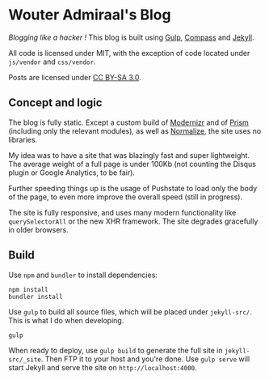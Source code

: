 # Wouter Admiraal's Blog

*Blogging like a hacker !* This blog is built using [Gulp](http://gulpjs.com/), [Compass](http://compass-style.org/) and [Jekyll](http://jekyllrb.com/).

All code is licensed under MIT, with the exception of code located under `js/vendor` and `css/vendor`.

Posts are licensed under [CC BY-SA 3.0](http://creativecommons.org/licenses/by-sa/3.0/deed).

## Concept and logic

The blog is fully static. Except a custom build of [Modernizr](http://modernizr.com/) and of [Prism](http://prismjs.com/) (including only the relevant modules), as well as [Normalize](http://necolas.github.io/normalize.css/), the site uses no libraries.

My idea was to have a site that was blazingly fast and super lightweight. The average weight of a full page is under 100Kb (not counting the Disqus plugin or Google Analytics, to be fair).

Further speeding things up is the usage of Pushstate to load only the body of the page, to even more improve the overall speed (still in progress).

The site is fully responsive, and uses many modern functionality like `querySelectorAll` or the new XHR framework. The site degrades gracefully in older browsers.

## Build

Use `npm` and `bundler` to install dependencies:

    npm install
    bundler install

Use `gulp` to build all source files, which will be placed under `jekyll-src/`. This is what I do when developing.

    gulp

When ready to deploy, use `gulp build` to generate the full site in `jekyll-src/_site`. Then FTP it to your host and you're done. Use `gulp serve` will start Jekyll and serve the site on `http://localhost:4000`.
